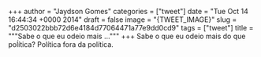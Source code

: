 
+++
author = "Jaydson Gomes"
categories = ["tweet"]
date = "Tue Oct 14 16:44:34 +0000 2014"
draft = false
image = "{TWEET_IMAGE}"
slug = "d2503022bbb72d6e4184d77064471a77e9dd0cd9"
tags = ["tweet"]
title = """Sabe o que eu odeio mais ..."""
+++
Sabe o que eu odeio mais do que poĺítica? Política fora da política.
